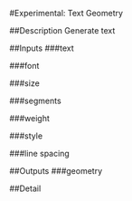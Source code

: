#Experimental: Text Geometry

##Description
Generate text

##Inputs
###text


###font


###size


###segments


###weight


###style


###line spacing


##Outputs
###geometry


##Detail

